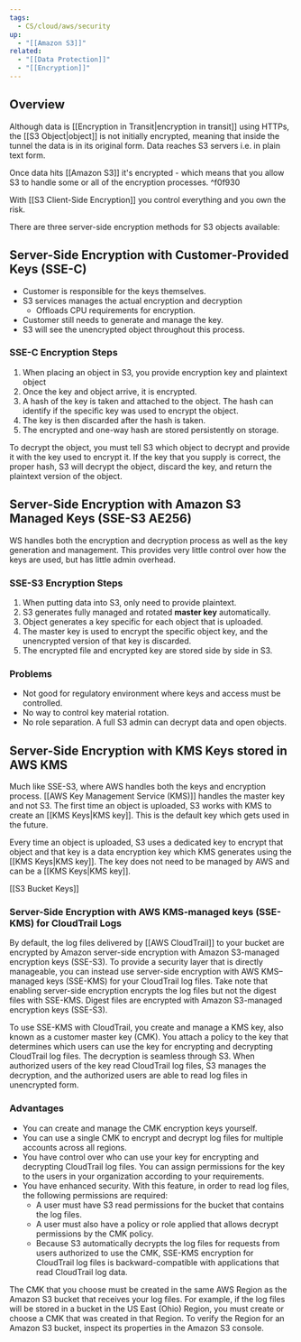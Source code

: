 ```yaml
---
tags:
  - CS/cloud/aws/security
up:
  - "[[Amazon S3]]"
related:
  - "[[Data Protection]]"
  - "[[Encryption]]"
---
```

## Overview

Although data is [[Encryption in Transit|encryption in transit]] using HTTPs, the [[S3 Object|object]] is not initially encrypted, meaning that inside the tunnel the data is in its original form. Data reaches S3 servers i.e. in plain text form.

Once data hits [[Amazon S3]] it's encrypted - which means that you allow S3 to handle some or all of the encryption processes. ^f0f930

With [[S3 Client-Side Encryption]] you control everything and you own the risk.

There are three server-side encryption methods for S3 objects available: 

## Server-Side Encryption with Customer-Provided Keys (SSE-C)

- Customer is responsible for the keys themselves.
- S3 services manages the actual encryption and decryption
    - Offloads CPU requirements for encryption.
- Customer still needs to generate and manage the key.
- S3 will see the unencrypted object throughout this process.

### SSE-C Encryption Steps

1.  When placing an object in S3, you provide encryption key and plaintext object
2.  Once the key and object arrive, it is encrypted.
3.  A hash of the key is taken and attached to the object. The hash can identify if the specific key was used to encrypt the object.
4.  The key is then discarded after the hash is taken.
5.  The encrypted and one-way hash are stored persistently on storage.

To decrypt the object, you must tell S3 which object to decrypt and provide it with the key used to encrypt it. If the key that you supply is correct, the proper hash, S3 will decrypt the object, discard the key, and return the plaintext version of the object.

## Server-Side Encryption with Amazon S3 Managed Keys (SSE-S3 AE256)

WS handles both the encryption and decryption process as well as the key generation and management. This provides very little control over how the keys are used, but has little admin overhead.

### SSE-S3 Encryption Steps

1.  When putting data into S3, only need to provide plaintext.
2.  S3 generates fully managed and rotated **master key** automatically.
3.  Object generates a key specific for each object that is uploaded.
4.  The master key is used to encrypt the specific object key, and the unencrypted version of that key is discarded.
5.  The encrypted file and encrypted key are stored side by side in S3.

### Problems

-   Not good for regulatory environment where keys and access must be controlled.
-   No way to control key material rotation.
-   No role separation. A full S3 admin can decrypt data and open objects.

## Server-Side Encryption with KMS Keys stored in AWS KMS

Much like SSE-S3, where AWS handles both the keys and encryption process. [[AWS Key Management Service (KMS)]] handles the master key and not S3. The first time an object is uploaded, S3 works with KMS to create an [[KMS Keys|KMS key]]. This is the default key which gets used in the future.

Every time an object is uploaded, S3 uses a dedicated key to encrypt that object and that key is a data encryption key which KMS generates using the [[KMS Keys|KMS key]]. The key does not need to be managed by AWS and can be a [[KMS Keys|KMS key]].

[[S3 Bucket Keys]]
### Server-Side Encryption with AWS KMS-managed keys (SSE-KMS) for CloudTrail Logs

By default, the log files delivered by [[AWS CloudTrail]] to your bucket are encrypted by Amazon server-side encryption with Amazon S3-managed encryption keys (SSE-S3). To provide a security layer that is directly manageable, you can instead use server-side encryption with AWS KMS–managed keys (SSE-KMS) for your CloudTrail log files. Take note that enabling server-side encryption encrypts the log files but not the digest files with SSE-KMS. Digest files are encrypted with Amazon S3-managed encryption keys (SSE-S3).

To use SSE-KMS with CloudTrail, you create and manage a KMS key, also known as a customer master key (CMK). You attach a policy to the key that determines which users can use the key for encrypting and decrypting CloudTrail log files. The decryption is seamless through S3. When authorized users of the key read CloudTrail log files, S3 manages the decryption, and the authorized users are able to read log files in unencrypted form.

### Advantages

- You can create and manage the CMK encryption keys yourself.
- You can use a single CMK to encrypt and decrypt log files for multiple accounts across all regions.
- You have control over who can use your key for encrypting and decrypting CloudTrail log files. You can assign permissions for the key to the users in your organization according to your requirements.
- You have enhanced security. With this feature, in order to read log files, the following permissions are required:
	- A user must have S3 read permissions for the bucket that contains the log files.
	- A user must also have a policy or role applied that allows decrypt permissions by the CMK policy.
	- Because S3 automatically decrypts the log files for requests from users authorized to use the CMK, SSE-KMS encryption for CloudTrail log files is backward-compatible with applications that read CloudTrail log data.

The CMK that you choose must be created in the same AWS Region as the Amazon S3 bucket that receives your log files. For example, if the log files will be stored in a bucket in the US East (Ohio) Region, you must create or choose a CMK that was created in that Region. To verify the Region for an Amazon S3 bucket, inspect its properties in the Amazon S3 console.